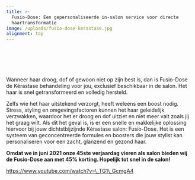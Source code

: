 ```yaml
---
title: >-
  Fusio-Dose: Een gepersonaliseerde in-salon service voor directe
  haartransformatie
image: /uploads/fusio-dose-kerastase.jpg
alignment: top
---
```

# &nbsp;

Wanneer haar droog, dof of gewoon niet op zijn best is, dan is Fusio-Dose de Kérastase behandeling voor jou, exclusief beschikbaar in de salon. Het haar is snel getransformeerd en volledig hersteld.

Zelfs wie het haar uitstekend verzorgt, heeft weleens een boost nodig. Stress, styling en omgevingsfactoren kunnen het haar geleidelijk verzwakken, waardoor het er droog en dof uitziet en niet meer valt zoals jij het graag wilt. Als dit het geval is, is er een snelle en makkelijke oplossing hiervoor bij jouw dichtstbijzijnde Kérastase salon: Fusio-Dose. Het is een systeem van geconcentreerde formules en boosters die jouw stylist kan personaliseren voor een zacht, glanzend en gezond haar.

**Omdat we in juni 2021 onze 45ste verjaardag vieren als salon bieden wij de Fusio-Dose aan met 45% korting. Hopelijk tot snel in de salon\!&nbsp;**

https://www.youtube.com/watch?v=\_TG1\_GcmgA4

&nbsp;

&nbsp;
